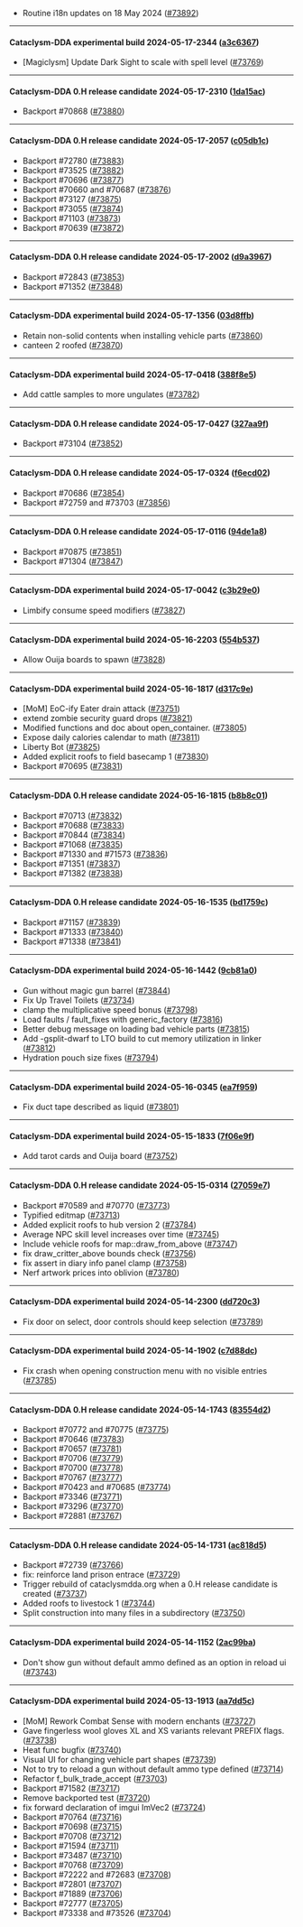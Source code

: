 * Routine i18n updates on 18 May 2024 ([#73892](https://github.com/CleverRaven/Cataclysm-DDA/pull/73892))

---

#### Cataclysm-DDA experimental build 2024-05-17-2344 ([a3c6367](https://github.com/CleverRaven/Cataclysm-DDA/releases/tag/cdda-experimental-2024-05-17-2344))

* [Magiclysm] Update Dark Sight to scale with spell level ([#73769](https://github.com/CleverRaven/Cataclysm-DDA/pull/73769))

---

#### Cataclysm-DDA 0.H release candidate 2024-05-17-2310 ([1da15ac](https://github.com/CleverRaven/Cataclysm-DDA/releases/tag/cdda-0.H-2024-05-17-2310))

* Backport #70868 ([#73880](https://github.com/CleverRaven/Cataclysm-DDA/pull/73880))

---

#### Cataclysm-DDA 0.H release candidate 2024-05-17-2057 ([c05db1c](https://github.com/CleverRaven/Cataclysm-DDA/releases/tag/cdda-0.H-2024-05-17-2057))

* Backport #72780 ([#73883](https://github.com/CleverRaven/Cataclysm-DDA/pull/73883))
* Backport #73525 ([#73882](https://github.com/CleverRaven/Cataclysm-DDA/pull/73882))
* Backport #70696 ([#73877](https://github.com/CleverRaven/Cataclysm-DDA/pull/73877))
* Backport #70660 and #70687 ([#73876](https://github.com/CleverRaven/Cataclysm-DDA/pull/73876))
* Backport #73127 ([#73875](https://github.com/CleverRaven/Cataclysm-DDA/pull/73875))
* Backport #73055 ([#73874](https://github.com/CleverRaven/Cataclysm-DDA/pull/73874))
* Backport #71103 ([#73873](https://github.com/CleverRaven/Cataclysm-DDA/pull/73873))
* Backport #70639 ([#73872](https://github.com/CleverRaven/Cataclysm-DDA/pull/73872))

---

#### Cataclysm-DDA 0.H release candidate 2024-05-17-2002 ([d9a3967](https://github.com/CleverRaven/Cataclysm-DDA/releases/tag/cdda-0.H-2024-05-17-2002))

* Backport #72843 ([#73853](https://github.com/CleverRaven/Cataclysm-DDA/pull/73853))
* Backport #71352 ([#73848](https://github.com/CleverRaven/Cataclysm-DDA/pull/73848))

---

#### Cataclysm-DDA experimental build 2024-05-17-1356 ([03d8ffb](https://github.com/CleverRaven/Cataclysm-DDA/releases/tag/cdda-experimental-2024-05-17-1356))

* Retain non-solid contents when installing vehicle parts ([#73860](https://github.com/CleverRaven/Cataclysm-DDA/pull/73860))
* canteen 2 roofed ([#73870](https://github.com/CleverRaven/Cataclysm-DDA/pull/73870))

---

#### Cataclysm-DDA experimental build 2024-05-17-0418 ([388f8e5](https://github.com/CleverRaven/Cataclysm-DDA/releases/tag/cdda-experimental-2024-05-17-0418))

* Add cattle samples to more ungulates ([#73782](https://github.com/CleverRaven/Cataclysm-DDA/pull/73782))

---

#### Cataclysm-DDA 0.H release candidate 2024-05-17-0427 ([327aa9f](https://github.com/CleverRaven/Cataclysm-DDA/releases/tag/cdda-0.H-2024-05-17-0427))

* Backport #73104 ([#73852](https://github.com/CleverRaven/Cataclysm-DDA/pull/73852))

---

#### Cataclysm-DDA 0.H release candidate 2024-05-17-0324 ([f6ecd02](https://github.com/CleverRaven/Cataclysm-DDA/releases/tag/cdda-0.H-2024-05-17-0324))

* Backport #70686 ([#73854](https://github.com/CleverRaven/Cataclysm-DDA/pull/73854))
* Backport #72759 and #73703 ([#73856](https://github.com/CleverRaven/Cataclysm-DDA/pull/73856))

---

#### Cataclysm-DDA 0.H release candidate 2024-05-17-0116 ([94de1a8](https://github.com/CleverRaven/Cataclysm-DDA/releases/tag/cdda-0.H-2024-05-17-0116))

* Backport #70875 ([#73851](https://github.com/CleverRaven/Cataclysm-DDA/pull/73851))
* Backport #71304 ([#73847](https://github.com/CleverRaven/Cataclysm-DDA/pull/73847))

---

#### Cataclysm-DDA experimental build 2024-05-17-0042 ([c3b29e0](https://github.com/CleverRaven/Cataclysm-DDA/releases/tag/cdda-experimental-2024-05-17-0042))

* Limbify consume speed modifiers ([#73827](https://github.com/CleverRaven/Cataclysm-DDA/pull/73827))

---

#### Cataclysm-DDA experimental build 2024-05-16-2203 ([554b537](https://github.com/CleverRaven/Cataclysm-DDA/releases/tag/cdda-experimental-2024-05-16-2203))

* Allow Ouija boards to spawn ([#73828](https://github.com/CleverRaven/Cataclysm-DDA/pull/73828))

---

#### Cataclysm-DDA experimental build 2024-05-16-1817 ([d317c9e](https://github.com/CleverRaven/Cataclysm-DDA/releases/tag/cdda-experimental-2024-05-16-1817))

* [MoM] EoC-ify Eater drain attack ([#73751](https://github.com/CleverRaven/Cataclysm-DDA/pull/73751))
* extend zombie security guard drops ([#73821](https://github.com/CleverRaven/Cataclysm-DDA/pull/73821))
* Modified functions and doc about open_container. ([#73805](https://github.com/CleverRaven/Cataclysm-DDA/pull/73805))
* Expose daily calories calendar to math ([#73811](https://github.com/CleverRaven/Cataclysm-DDA/pull/73811))
* Liberty Bot ([#73825](https://github.com/CleverRaven/Cataclysm-DDA/pull/73825))
* Added explicit roofs to field basecamp 1 ([#73830](https://github.com/CleverRaven/Cataclysm-DDA/pull/73830))
* Backport #70695 ([#73831](https://github.com/CleverRaven/Cataclysm-DDA/pull/73831))

---

#### Cataclysm-DDA 0.H release candidate 2024-05-16-1815 ([b8b8c01](https://github.com/CleverRaven/Cataclysm-DDA/releases/tag/cdda-0.H-2024-05-16-1815))

* Backport #70713 ([#73832](https://github.com/CleverRaven/Cataclysm-DDA/pull/73832))
* Backport #70688 ([#73833](https://github.com/CleverRaven/Cataclysm-DDA/pull/73833))
* Backport #70844 ([#73834](https://github.com/CleverRaven/Cataclysm-DDA/pull/73834))
* Backport #71068 ([#73835](https://github.com/CleverRaven/Cataclysm-DDA/pull/73835))
* Backport #71330 and #71573 ([#73836](https://github.com/CleverRaven/Cataclysm-DDA/pull/73836))
* Backport #71351 ([#73837](https://github.com/CleverRaven/Cataclysm-DDA/pull/73837))
* Backport #71382 ([#73838](https://github.com/CleverRaven/Cataclysm-DDA/pull/73838))

---

#### Cataclysm-DDA 0.H release candidate 2024-05-16-1535 ([bd1759c](https://github.com/CleverRaven/Cataclysm-DDA/releases/tag/cdda-0.H-2024-05-16-1535))

* Backport #71157 ([#73839](https://github.com/CleverRaven/Cataclysm-DDA/pull/73839))
* Backport #71333 ([#73840](https://github.com/CleverRaven/Cataclysm-DDA/pull/73840))
* Backport #71338 ([#73841](https://github.com/CleverRaven/Cataclysm-DDA/pull/73841))

---

#### Cataclysm-DDA experimental build 2024-05-16-1442 ([9cb81a0](https://github.com/CleverRaven/Cataclysm-DDA/releases/tag/cdda-experimental-2024-05-16-1442))

* Gun without magic gun barrel ([#73844](https://github.com/CleverRaven/Cataclysm-DDA/pull/73844))
* Fix Up Travel Toilets ([#73734](https://github.com/CleverRaven/Cataclysm-DDA/pull/73734))
* clamp the multiplicative speed bonus ([#73798](https://github.com/CleverRaven/Cataclysm-DDA/pull/73798))
* Load faults / fault_fixes with generic_factory ([#73816](https://github.com/CleverRaven/Cataclysm-DDA/pull/73816))
* Better debug message on loading bad vehicle parts ([#73815](https://github.com/CleverRaven/Cataclysm-DDA/pull/73815))
* Add -gsplit-dwarf to LTO build to cut memory utilization in linker ([#73812](https://github.com/CleverRaven/Cataclysm-DDA/pull/73812))
* Hydration pouch size fixes ([#73794](https://github.com/CleverRaven/Cataclysm-DDA/pull/73794))

---

#### Cataclysm-DDA experimental build 2024-05-16-0345 ([ea7f959](https://github.com/CleverRaven/Cataclysm-DDA/releases/tag/cdda-experimental-2024-05-16-0345))

* Fix duct tape described as liquid ([#73801](https://github.com/CleverRaven/Cataclysm-DDA/pull/73801))

---

#### Cataclysm-DDA experimental build 2024-05-15-1833 ([7f06e9f](https://github.com/CleverRaven/Cataclysm-DDA/releases/tag/cdda-experimental-2024-05-15-1833))

* Add tarot cards and Ouija board ([#73752](https://github.com/CleverRaven/Cataclysm-DDA/pull/73752))

---

#### Cataclysm-DDA 0.H release candidate 2024-05-15-0314 ([27059e7](https://github.com/CleverRaven/Cataclysm-DDA/releases/tag/cdda-0.H-2024-05-15-0314))

* Backport #70589 and #70770 ([#73773](https://github.com/CleverRaven/Cataclysm-DDA/pull/73773))
* Typified editmap ([#73713](https://github.com/CleverRaven/Cataclysm-DDA/pull/73713))
* Added explicit roofs to hub version 2 ([#73784](https://github.com/CleverRaven/Cataclysm-DDA/pull/73784))
* Average NPC skill level increases over time ([#73745](https://github.com/CleverRaven/Cataclysm-DDA/pull/73745))
* Include vehicle roofs for map::draw_from_above ([#73747](https://github.com/CleverRaven/Cataclysm-DDA/pull/73747))
* fix draw_critter_above bounds check ([#73756](https://github.com/CleverRaven/Cataclysm-DDA/pull/73756))
* fix assert in diary info panel clamp ([#73758](https://github.com/CleverRaven/Cataclysm-DDA/pull/73758))
* Nerf artwork prices into oblivion ([#73780](https://github.com/CleverRaven/Cataclysm-DDA/pull/73780))

---

#### Cataclysm-DDA experimental build 2024-05-14-2300 ([dd720c3](https://github.com/CleverRaven/Cataclysm-DDA/releases/tag/cdda-experimental-2024-05-14-2300))

* Fix door on select, door controls should keep selection ([#73789](https://github.com/CleverRaven/Cataclysm-DDA/pull/73789))

---

#### Cataclysm-DDA experimental build 2024-05-14-1902 ([c7d88dc](https://github.com/CleverRaven/Cataclysm-DDA/releases/tag/cdda-experimental-2024-05-14-1902))

* Fix crash when opening construction menu with no visible entries ([#73785](https://github.com/CleverRaven/Cataclysm-DDA/pull/73785))

---

#### Cataclysm-DDA 0.H release candidate 2024-05-14-1743 ([83554d2](https://github.com/CleverRaven/Cataclysm-DDA/releases/tag/cdda-0.H-2024-05-14-1743))

* Backport #70772 and #70775 ([#73775](https://github.com/CleverRaven/Cataclysm-DDA/pull/73775))
* Backport #70646 ([#73783](https://github.com/CleverRaven/Cataclysm-DDA/pull/73783))
* Backport #70657 ([#73781](https://github.com/CleverRaven/Cataclysm-DDA/pull/73781))
* Backport #70706 ([#73779](https://github.com/CleverRaven/Cataclysm-DDA/pull/73779))
* Backport #70700 ([#73778](https://github.com/CleverRaven/Cataclysm-DDA/pull/73778))
* Backport #70767 ([#73777](https://github.com/CleverRaven/Cataclysm-DDA/pull/73777))
* Backport #70423 and #70685 ([#73774](https://github.com/CleverRaven/Cataclysm-DDA/pull/73774))
* Backport #73346 ([#73771](https://github.com/CleverRaven/Cataclysm-DDA/pull/73771))
* Backport #73296 ([#73770](https://github.com/CleverRaven/Cataclysm-DDA/pull/73770))
* Backport #72881 ([#73767](https://github.com/CleverRaven/Cataclysm-DDA/pull/73767))

---

#### Cataclysm-DDA 0.H release candidate 2024-05-14-1731 ([ac818d5](https://github.com/CleverRaven/Cataclysm-DDA/releases/tag/cdda-0.H-2024-05-14-1731))

* Backport #72739 ([#73766](https://github.com/CleverRaven/Cataclysm-DDA/pull/73766))
* fix: reinforce land prison entrace ([#73729](https://github.com/CleverRaven/Cataclysm-DDA/pull/73729))
* Trigger rebuild of cataclysmdda.org when a 0.H release candidate is created ([#73737](https://github.com/CleverRaven/Cataclysm-DDA/pull/73737))
* Added roofs to livestock 1 ([#73744](https://github.com/CleverRaven/Cataclysm-DDA/pull/73744))
* Split construction into many files in a subdirectory ([#73750](https://github.com/CleverRaven/Cataclysm-DDA/pull/73750))

---

#### Cataclysm-DDA experimental build 2024-05-14-1152 ([2ac99ba](https://github.com/CleverRaven/Cataclysm-DDA/releases/tag/cdda-experimental-2024-05-14-1152))

* Don't show gun without default ammo defined as an option in reload ui ([#73743](https://github.com/CleverRaven/Cataclysm-DDA/pull/73743))

---

#### Cataclysm-DDA experimental build 2024-05-13-1913 ([aa7dd5c](https://github.com/CleverRaven/Cataclysm-DDA/releases/tag/cdda-experimental-2024-05-13-1913))

* [MoM] Rework Combat Sense with modern enchants ([#73727](https://github.com/CleverRaven/Cataclysm-DDA/pull/73727))
* Gave fingerless wool gloves XL and XS variants relevant PREFIX flags. ([#73738](https://github.com/CleverRaven/Cataclysm-DDA/pull/73738))
* Heat func bugfix ([#73740](https://github.com/CleverRaven/Cataclysm-DDA/pull/73740))
* Visual UI for changing vehicle part shapes ([#73739](https://github.com/CleverRaven/Cataclysm-DDA/pull/73739))
* Not to try to reload a gun without default ammo type defined ([#73714](https://github.com/CleverRaven/Cataclysm-DDA/pull/73714))
* Refactor f_bulk_trade_accept ([#73703](https://github.com/CleverRaven/Cataclysm-DDA/pull/73703))
* Backport #71582 ([#73717](https://github.com/CleverRaven/Cataclysm-DDA/pull/73717))
* Remove backported test ([#73720](https://github.com/CleverRaven/Cataclysm-DDA/pull/73720))
* fix forward declaration of imgui ImVec2 ([#73724](https://github.com/CleverRaven/Cataclysm-DDA/pull/73724))
* Backport #70764 ([#73716](https://github.com/CleverRaven/Cataclysm-DDA/pull/73716))
* Backport #70698 ([#73715](https://github.com/CleverRaven/Cataclysm-DDA/pull/73715))
* Backport #70708 ([#73712](https://github.com/CleverRaven/Cataclysm-DDA/pull/73712))
* Backport #71594 ([#73711](https://github.com/CleverRaven/Cataclysm-DDA/pull/73711))
* Backport #73487 ([#73710](https://github.com/CleverRaven/Cataclysm-DDA/pull/73710))
* Backport #70768 ([#73709](https://github.com/CleverRaven/Cataclysm-DDA/pull/73709))
* Backport #72222 and #72683 ([#73708](https://github.com/CleverRaven/Cataclysm-DDA/pull/73708))
* Backport #72801 ([#73707](https://github.com/CleverRaven/Cataclysm-DDA/pull/73707))
* Backport #71889 ([#73706](https://github.com/CleverRaven/Cataclysm-DDA/pull/73706))
* Backport #72777 ([#73705](https://github.com/CleverRaven/Cataclysm-DDA/pull/73705))
* Backport #73338 and #73526 ([#73704](https://github.com/CleverRaven/Cataclysm-DDA/pull/73704))

